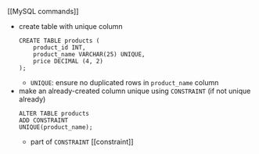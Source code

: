 [[MySQL commands]]

- create table with unique column
	```mysql
	CREATE TABLE products (
		product_id INT,
		product_name VARCHAR(25) UNIQUE,
		price DECIMAL (4, 2)
	);
	```
	- `UNIQUE`: ensure no duplicated rows in `product_name` column
- make an already-created column unique using `CONSTRAINT` (if not unique already)
	```mysql
	ALTER TABLE products
	ADD CONSTRAINT
	UNIQUE(product_name);
	```
	- part of `CONSTRAINT` [[constraint]]
